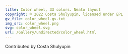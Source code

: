 ```yaml
---
title: Color wheel, 33 colors. Neato layout
copyright: © 2022 Costa Shulyupin, licensed under EPL
gv_file: color_wheel.gv.txt
img_src: color_wheel.png
svg: color_wheel.svg
url: /Gallery/undirected/color_wheel.html
---
```


Contributed by Costa Shulyupin
